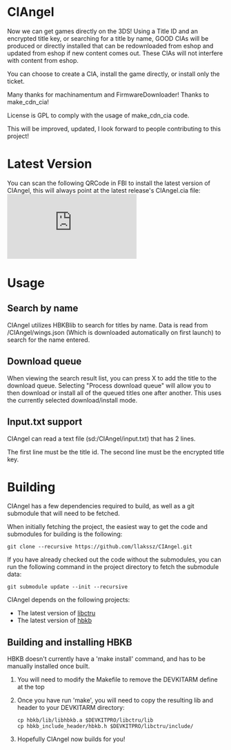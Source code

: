 # CIAngel


Now we can get games directly on the 3DS!
Using a Title ID and an encrypted title key, or searching for a title by name, GOOD CIAs will be produced or directly installed that can be redownloaded from eshop and updated from eshop if new content comes out. These CIAs will not interfere with content from eshop.

You can choose to create a CIA, install the game directly, or install only the ticket.



Many thanks for machinamentum and FirmwareDownloader! Thanks to make_cdn_cia!

License is GPL to comply with the usage of make_cdn_cia code.


This will be improved, updated, I look forward to people contributing to this project!

# Latest Version
You can scan the following QRCode in FBI to install the latest version of CIAngel, this will always point at the latest release's CIAngel.cia file:  
![CIAngel.cia](https://thedgtl.net/3ds/CIAngel.php?cachebust=1)

# Usage
## Search by name
CIAngel utilizes HBKBlib to search for titles by name. Data is read from /CIAngel/wings.json (Which is downloaded automatically on first launch) to search for the name entered.

## Download queue
When viewing the search result list, you can press X to add the title to the download queue. Selecting "Process download queue" will allow you to then download or install all of the queued titles one after another. This uses the currently selected download/install mode.

## Input.txt support
CIAngel can read a text file (sd:/CIAngel/input.txt) that has 2 lines.

The first line must be the title id.
The second line must be the encrypted title key.

# Building
CIAngel has a few dependencies required to build, as well as a git submodule that will need to be fetched.

When initially fetching the project, the easiest way to get the code and submodules for building is the following:

`git clone --recursive https://github.com/llakssz/CIAngel.git`

If you have already checked out the code without the submodules, you can run the following command in the project directory to fetch the submodule data:

`git submodule update --init --recursive`

CIAngel depends on the following projects:
- The latest version of [libctru](https://github.com/smealum/ctrulib)
- The latest version of [hbkb](https://gbatemp.net/threads/hbkblib-a-3ds-keyboard-library.397568/)

## Building and installing HBKB
HBKB doesn't currently have a 'make install' command, and has to be manually installed once built.

1. You will need to modify the Makefile to remove the DEVKITARM define at the top
2. Once you have run 'make', you will need to copy the resulting lib and header to your DEVKITARM directory:

   `cp hbkb/lib/libhbkb.a $DEVKITPRO/libctru/lib`  
   `cp hbkb_include_header/hbkb.h $DEVKITPRO/libctru/include/`  
3. Hopefully CIAngel now builds for you!

